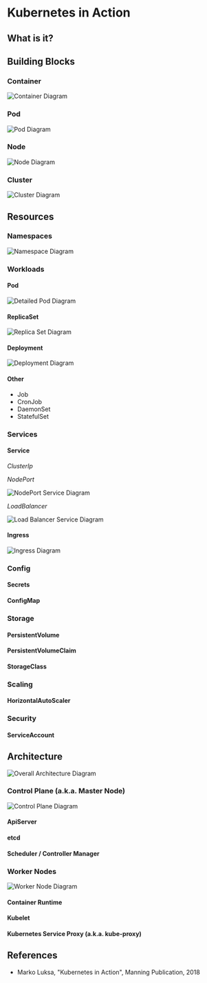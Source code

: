 # Kubernetes in Action

## What is it?

## Building Blocks

### Container

![Container Diagram](https://docs.google.com/drawings/d/e/2PACX-1vSzE6SM-GPQvUcY6HZJ2K9kgRb9ndPv8a63k77VFgz0jlDXMKF_WYwg7Tyf9xcWJNxwUrUj_Gd19qEA/pub?w=263&h=311)

### Pod

![Pod Diagram](https://docs.google.com/drawings/d/e/2PACX-1vQsoPj5L9ab2o0ZgeNqLzYQhdSiu_KAs1dNaPhwopQjujnW1SNBhX5gvyFQ2iV4_20_nqdmflNolblp/pub?w=415&h=625)


### Node

![Node Diagram](https://docs.google.com/drawings/d/e/2PACX-1vQUI6h9QuTXPSfnJ0ehCORuNo6aknViuqi2Oan2L4a7gEajvKhv8L89qvnN8XJFSa6L-oZ7oPnjKZM5/pub?w=1517&h=851)
### Cluster

![Cluster Diagram](https://docs.google.com/drawings/d/e/2PACX-1vRu7wUcEbgvU8kSli7Ye58hbXlqCUKsgXVnlk-IxbSQWUpBl3tVJOCWZFGc_VQp_t1_5e3lfu5BAOWM/pub?w=1770&h=1129)

## Resources

### Namespaces

![Namespace Diagram]()

### Workloads

#### Pod

![Detailed Pod Diagram]()

#### ReplicaSet

![Replica Set Diagram]()

#### Deployment

![Deployment Diagram]()

#### Other
- Job
- CronJob
- DaemonSet
- StatefulSet

### Services

#### Service

*ClusterIp*

*NodePort*

![NodePort Service Diagram]()

*LoadBalancer*

![Load Balancer Service Diagram]()

#### Ingress

![Ingress Diagram]()

### Config

#### Secrets

#### ConfigMap

### Storage

#### PersistentVolume

#### PersistentVolumeClaim

#### StorageClass

### Scaling

#### HorizontalAutoScaler

### Security

#### ServiceAccount

## Architecture

![Overall Architecture Diagram]()

### Control Plane (a.k.a. Master Node)

![Control Plane Diagram]()

#### ApiServer

#### etcd

#### Scheduler / Controller Manager

### Worker Nodes

![Worker Node Diagram]()

#### Container Runtime

#### Kubelet

#### Kubernetes Service Proxy (a.k.a. kube-proxy)

## References

- Marko Luksa, "Kubernetes in Action", Manning Publication, 2018